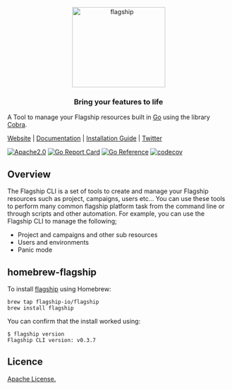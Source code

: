 <p align="center">

<img  src="https://mk0abtastybwtpirqi5t.kinstacdn.com/wp-content/uploads/picture-solutions-persona-product-flagship.jpg"  width="211"  height="182"  alt="flagship"  />

</p>

<h3 align="center">Bring your features to life</h3>

A Tool to manage your Flagship resources built in [Go](https://go.dev/) using the library [Cobra](https://cobra.dev/).

[Website](https://flagship.io) | [Documentation](https://docs.developers.flagship.io/docs/flagship-command-line-interface) | [Installation Guide](https://docs.developers.flagship.io/docs/flagship-command-line-interface#download-and-install-the-flagship-cli) | [Twitter](https://twitter.com/feature_flags)

[![Apache2.0](https://img.shields.io/badge/License-Apache%202.0-blue.svg)](http://www.apache.org/licenses/LICENSE-2.0)
[![Go Report Card](https://goreportcard.com/badge/github.com/flagship-io/flagship)](https://goreportcard.com/report/github.com/flagship-io/flagship)
[![Go Reference](https://pkg.go.dev/badge/github.com/flagship-io/flagship.svg)](https://pkg.go.dev/github.com/flagship-io/flagship)
[![codecov](https://codecov.io/gh/flagship-io/flagship/branch/main/graph/badge.svg?token=nr9K5jvTlR)](https://codecov.io/gh/flagship-io/flagship)

## Overview

The Flagship CLI is a set of tools to create and manage your Flagship resources such as project, campaigns, users etc... You can use these tools to perform many common flagship platform task from the command line or through scripts and other automation.
For example, you can use the Flagship CLI to manage the following;
* Project and campaigns and other sub resources
* Users and environments
* Panic mode

## homebrew-flagship

To install [flagship](https://github.com/flagship-io/flagship) using Homebrew:

```
brew tap flagship-io/flagship
brew install flagship
```

You can confirm that the install worked using:

```
$ flagship version
Flagship CLI version: v0.3.7
```

## Licence

[Apache License.](https://github.com/flagship-io/homebrew-flagship/blob/main/LICENSE)
